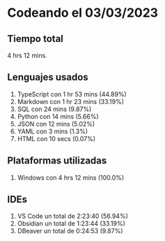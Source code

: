 # Codeando el 03/03/2023

## Tiempo total
4 hrs 12 mins.

## Lenguajes usados
1. TypeScript con 1 hr 53 mins (44.89%)
1. Markdown con 1 hr 23 mins (33.19%)
1. SQL con 24 mins (9.87%)
1. Python con 14 mins (5.66%)
1. JSON con 12 mins (5.02%)
1. YAML con 3 mins (1.3%)
1. HTML con 10 secs (0.07%)

## Plataformas utilizadas
1. Windows con 4 hrs 12 mins (100.0%)

## IDEs
1. VS Code un total de 2:23:40 (56.94%)
1. Obsidian un total de 1:23:44 (33.19%)
1. DBeaver un total de 0:24:53 (9.87%)
